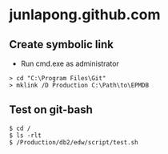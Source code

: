 # junlapong.github.com

## Create symbolic link
* Run cmd.exe as administrator
```
> cd "C:\Program Files\Git"
> mklink /D Production C:\Path\to\EPMDB
```

## Test on git-bash
```
$ cd /
$ ls -rlt
$ /Production/db2/edw/script/test.sh
```
